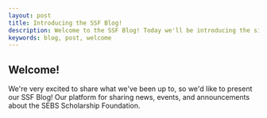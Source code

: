 ```yaml
---
layout: post
title: Introducing the SSF Blog!
description: Welcome to the SSF Blog! Today we'll be introducing the site as well as explaining what we'll be featuring.
keywords: blog, post, welcome
---
```


## Welcome!

We're very excited to share what we've been up to, so we'd like to present our SSF Blog! Our platform for sharing 
news, events, and announcements about the SEBS Scholarship Foundation. 